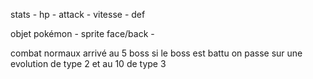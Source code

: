 stats
    - hp
    - attack
    - vitesse
    - def 

objet pokémon
    - sprite face/back
    - 

combat normaux arrivé au 5 boss
 si le boss est battu on passe sur une evolution de type 2
 et au 10 de type 3